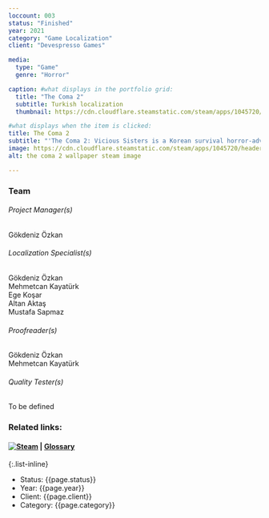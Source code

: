 ```yaml
---
loccount: 003
status: "Finished"
year: 2021
category: "Game Localization"
client: "Devespresso Games"

media:
  type: "Game"
  genre: "Horror"

caption: #what displays in the portfolio grid:
  title: "The Coma 2"
  subtitle: Turkish localization
  thumbnail: https://cdn.cloudflare.steamstatic.com/steam/apps/1045720/header.jpg

#what displays when the item is clicked:
title: The Coma 2
subtitle: "'The Coma 2: Vicious Sisters is a Korean survival horror-adventure. Venture from your deserted school to survive the horrors of the night. Explore the surrounding Sehwa district and uncover the shadow realm's dark secrets. Use everything at your disposal to avoid a demoness hellbent on killing you!' – Steam Store Page"
image: https://cdn.cloudflare.steamstatic.com/steam/apps/1045720/header.jpg
alt: the coma 2 wallpaper steam image

---
```

### Team
###### Project Manager(s)
Gökdeniz Özkan
###### Localization Specialist(s)
Gökdeniz Özkan  
Mehmetcan Kayatürk  
Ege Koşar  
Altan Aktaş  
Mustafa Sapmaz  
###### Proofreader(s)
Gökdeniz Özkan  
Mehmetcan Kayatürk  
###### Quality Tester(s)
To be defined
### Related links:
#### [![Steam](https://store.cloudflare.steamstatic.com/public/images/v6/logo_steam_footer.png)](https://store.steampowered.com/app/1045720/The_Coma_2_Vicious_Sisters/)  |  [Glossary](https://docs.google.com/spreadsheets/d/1ot1dYgcJIXZ6C-1Avlj3LrrsSm2w3xIO/edit?usp=sharing&ouid=101857902793245332208&rtpof=true&sd=true)
{:.list-inline}
- Status: {{page.status}}
- Year: {{page.year}}
- Client: {{page.client}}
- Category: {{page.category}}
